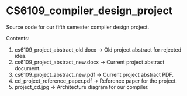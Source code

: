 # CS6109_compiler_design_project
Source code for our fifth semester compiler design project.

Contents:
1. cs6109_project_abstract_old.docx -> Old project abstract for rejected idea.
2. cs6109_project_abstract_new.docx -> Current project abstract document.
3. cs6109_project_abstract_new.pdf -> Current project abstract PDF.
4. cd_project_reference_paper.pdf -> Reference paper for the project.
5. project_cd.jpg -> Architecture diagram for our compiler.
